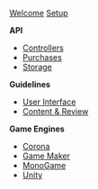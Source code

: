 [Welcome](index.md)
[Setup](setup.md)

**API**
* [Controllers](controllers.md)
* [Purchases](purchasing.md)
* [Storage](storage.md)

**Guidelines**
* [User Interface](interface-guidelines.md)
* [Content & Review](content-review-guidelines.md)

**Game Engines**
* [Corona](corona.md)
* [Game Maker](game-maker.md)
* [MonoGame](mono-game.md)
* [Unity](unity.md)
